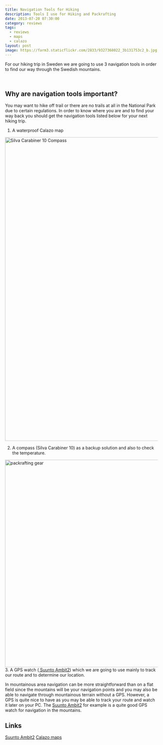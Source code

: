 ```yaml
---
title: Navigation Tools for Hiking
description: Tools I use for Hiking and Packrafting
date: 2013-07-20 07:30:00
category: reviews
tags:
  - reviews
  - maps
  - calazo
layout: post
image: https://farm3.staticflickr.com/2833/9327368022_3b131753c2_b.jpg
---
```


For our hiking trip in Sweden we are going to use 3 navigation tools in order to find our way through the Swedish mountains.

<amp-img src="https://farm3.staticflickr.com/2833/9327368022_3b131753c2_b.jpg" width="1024" height="683" alt="Calazo Maps Sarek Tyvek" layout="responsive"></amp-img>
<br>
<!--more-->

## Why are navigation tools important?
You may want to hike off trail or there are no trails at all in the National Park due to certain regulations. In order to know where you are and to find your way back you should get the navigation tools listed below for your next hiking trip.

1. A waterproof <a hre="http://hikeventures.com/waterproof-maps-for-sweden/">Calazo map</a>

<a href="http://www.flickr.com/photos/90204224@N07/9327368594/"><img src="http://farm8.staticflickr.com/7363/9327368594_c736963900_c.jpg" width="1000" alt="Silva Carabiner 10 Compass"></a>

2. A compass (Silva Carabiner 10) as a backup solution and also to check the temperature.

<a href="https://www.flickr.com/photos/90204224@N07/9327369226"><img src="https://farm8.staticflickr.com/7352/9327369226_0063d942f2_b.jpg" width="1024" height="683" alt="packrafting gear"></a>
3. A GPS watch (<a href="http://hikeventures.com/gear-review-suunto-ambit-2-black-hr/" target="_self"> Suunto Ambit2</a>) which we are going to use mainly to track our route and to determine our location.

In mountainous area navigation can be more straightforward than on a flat field since the mountains will be your navigation points and you may also be able to navigate through mountainous terrain without a GPS. However, a GPS is quite nice to have as you may be able to track your route and watch it later on your PC. The <a href="http://hikeventures.com/gear-review-suunto-ambit-2-black-hr/" target="_self"> Suunto Ambit2</a> for example is a quite good GPS watch for navigation in the mountains.

## Links
<a href="http://www.suunto.com/Products/sports-watches/Suunto-Ambit2/Suunto-Ambit2-Black/" target="_blank">Suunto Ambit2</a>
<a href="http://www.calazo.se" target="_blank">Calazo maps</a></div></div>
<br>
<script src="//z-na.amazon-adsystem.com/widgets/onejs?MarketPlace=US&adInstanceId=cc781bfd-577f-4efb-9da6-75cb9fc7d1c2"></script>
